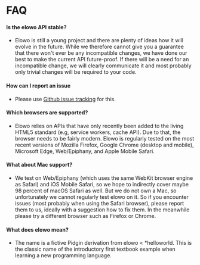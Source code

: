 # FAQ

#### Is the elowo API stable?

- Elowo is still a young project and there are plenty of ideas how it will evolve in the future.
  While we therefore cannot give you a guarantee that there won't ever be any incompatible changes,
  we have done our best to make the current API future-proof. If there will be a need for an
  incompatible change, we will clearly communicate it and most probably only trivial changes will be
  required to your code.

#### How can I report an issue

- Please use [Github issue tracking](https://github.com/eludi/elowo/issues) for this.

#### Which browsers are supported?

- Elowo relies on APIs that have only recently been added to the living HTML5 standard
  (e.g, service workers, cache API). Due to that, the browser needs to be fairly modern.
  Elowo is regularly tested on the most recent versions of Mozilla Firefox, Google Chrome
  (desktop and mobile), Microsoft Edge, Web/Epiphany, and Apple Mobile Safari.

#### What about Mac support?

- We test on Web/Epiphany (which uses the same WebKit browser engine as Safari) and iOS Mobile Safari,
  so we hope to indirectly cover maybe 98 percent of macOS Safari as well.
  But we do not own a Mac, so unfortunately we cannot regularly test elowo on it. So if you encounter
  issues (most probably when using the Safari browser), please report them to us, ideally with
  a suggestion how to fix them. In the meanwhile please try a different browser such as Firefox or
  Chrome.

#### What does elowo mean?

  - The name is a fictive Pidgin derivation from elowo < *helloworld. This is the classic name
    of the introductory first textbook example when learning a new programming language.

